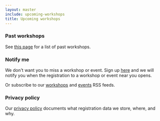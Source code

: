 ```yaml
---
layout: master
include: upcoming-workshops
title: Upcoming workshops
---
```


### Past workshops

See [this page](/workshops/past/) for a list of past workshops.

### Notify me

We don't want you to miss a workshop or event.
Sign up
[here](https://goo.gl/forms/DLp3d0CzkAnwS2GX2)
and we will notify you when the registration to a workshop or event near you opens.

Or subscribe to our [workshops](/feed-workshops/) and
[events](/feed-events/) RSS feeds.


### Privacy policy

Our [privacy policy](/privacy-policy/)
documents what registration data we store, where, and why.

